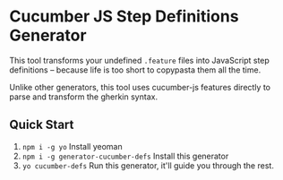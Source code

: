 # Cucumber JS Step Definitions Generator

This tool transforms your undefined `.feature` files into JavaScript step
definitions – because life is too short to copypasta them all the time.

Unlike other generators, this tool uses cucumber-js features directly to parse
and transform the gherkin syntax.

## Quick Start

1. `npm i -g yo` Install yeoman
2. `npm i -g generator-cucumber-defs` Install this generator
3. `yo cucumber-defs` Run this generator, it'll guide you through the rest.

